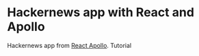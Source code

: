 # Hackernews app with React and Apollo

Hackernews app from [React Apollo](https://www.howtographql.com/react-apollo).
Tutorial
